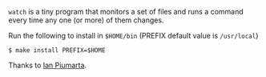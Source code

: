 `watch` is a tiny program that monitors a set of files and
runs a command every time any one (or more) of them changes.

Run the following to install in `$HOME/bin` (PREFIX default value is `/usr/local`)
```shell
$ make install PREFIX=$HOME
```

Thanks to  [Ian Piumarta](http://piumarta.com/software/watch/).

